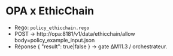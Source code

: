 # OPA x EthicChain
- Rego: `policy_ethicchain.rego`
- POST → http://opa:8181/v1/data/ethicchain/allow  body=policy_example_input.json
- Réponse { "result": true|false } → gate ΔM11.3 / orchestrateur.

